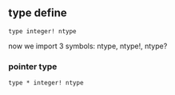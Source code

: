 ## type define

```
type integer! ntype
```

now we import 3 symbols: ntype, ntype!, ntype?

### pointer type

```
type * integer! ntype
```


